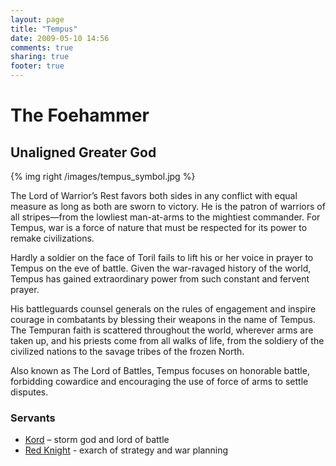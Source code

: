 ```yaml
---
layout: page
title: "Tempus"
date: 2009-05-10 14:56
comments: true
sharing: true
footer: true
---
```

# The Foehammer
## Unaligned Greater God

{% img right /images/tempus_symbol.jpg %}

The Lord of Warrior’s Rest favors both sides in any conflict with equal measure as long as both are sworn to victory. He is the patron of warriors of all stripes—from the lowliest man-at-arms to the mightiest commander. For Tempus, war is a force of nature that must be respected for its power to remake civilizations.

Hardly a soldier on the face of Toril fails to lift his or her voice in prayer to Tempus on the eve of battle. Given the war-ravaged history of the world, Tempus has gained extraordinary power from such constant and fervent prayer.

His battleguards counsel generals on the rules of engagement and inspire courage in combatants by blessing their weapons in the name of Tempus. The Tempuran faith is scattered throughout the world, wherever arms are taken up, and his priests come from all walks of life, from the soldiery of the civilized nations to the savage tribes of the frozen North.

Also known as The Lord of Battles, Tempus focuses on honorable battle, forbidding cowardice and encouraging the use of force of arms to settle disputes.

### Servants
* [Kord](/campaigns/toee/deities/Kord.html) – storm god and lord of battle
* [Red Knight](/campaigns/toee/deities/Red-Knight.html) - exarch of strategy and war planning